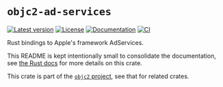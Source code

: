 # `objc2-ad-services`

[![Latest version](https://badgen.net/crates/v/objc2-ad-services)](https://crates.io/crates/objc2-ad-services)
[![License](https://badgen.net/badge/license/Zlib%20OR%20Apache-2.0%20OR%20MIT/blue)](../../LICENSE.md)
[![Documentation](https://docs.rs/objc2-ad-services/badge.svg)](https://docs.rs/objc2-ad-services/)
[![CI](https://github.com/madsmtm/objc2/actions/workflows/ci.yml/badge.svg)](https://github.com/madsmtm/objc2/actions/workflows/ci.yml)

Rust bindings to Apple's framework AdServices.

This README is kept intentionally small to consolidate the documentation, see
[the Rust docs](https://docs.rs/objc2-ad-services/) for more details on this crate.

This crate is part of the [`objc2` project](https://github.com/madsmtm/objc2),
see that for related crates.
